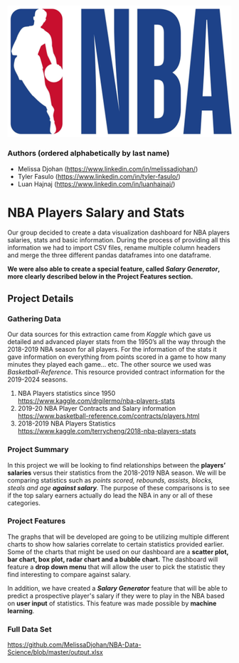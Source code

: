 ![NBA_Logo](NBA_Logo.jpg)

### Authors (ordered alphabetically by last name)
- Melissa Djohan (https://www.linkedin.com/in/melissadjohan/)
- Tyler Fasulo (https://www.linkedin.com/in/tyler-fasulo/)
- Luan Hajnaj (https://www.linkedin.com/in/luanhajnaj/)

# NBA Players Salary and Stats

Our group decided to create a data visualization dashboard for NBA players salaries, stats and basic information. During the process of providing all this information we had to import CSV files, rename multiple column headers and merge the three different pandas dataframes into one dataframe. 

**We were also able to create a special feature, called *Salary Generator*, more clearly described below in the Project Features section.**

## Project Details

### Gathering Data
Our data sources for this extraction came from *Kaggle* which gave us detailed and advanced player stats from the 1950’s  all the way through the 2018-2019 NBA season for all players. For the information of the stats it gave information on everything from points scored in a game to how many minutes they played each game… etc. The other source we used was *Basketball-Reference*. This resource provided contract information for the 2019-2024 seasons.  

1. NBA Players statistics since 1950  
https://www.kaggle.com/drgilermo/nba-players-stats
2. 2019-20 NBA Player Contracts and Salary information   
https://www.basketball-reference.com/contracts/players.html
3. 2018-2019 NBA Players Statistics   
https://www.kaggle.com/terrycheng/2018-nba-players-stats

### Project Summary
In this project we will be looking to find relationships between the **players’ salaries** versus their statistics from the 2018-2019  NBA season. We will be comparing statistics such as *points scored, rebounds, assists, blocks, steals and age **against salary**.* The purpose of these comparisons is to see if the top salary earners actually do lead the NBA in any or all of these categories. 

### Project Features
The graphs that will be developed are going to be utilizing multiple different charts to show how salaries correlate to certain statistics provided earlier. Some of the charts that might be used on our dashboard are a **scatter plot, bar chart, box plot, radar chart and a bubble chart.** The dashboard will feature a **drop down menu** that will allow the user to pick the statistic they find interesting to compare against salary. 

In addition, we have created a ***Salary Generator*** feature that will be able to predict a prospective player's salary if they were to play in the NBA based on **user input** of statistics. This feature was made possible by **machine learning**.

### Full Data Set
https://github.com/MelissaDjohan/NBA-Data-Science/blob/master/output.xlsx
